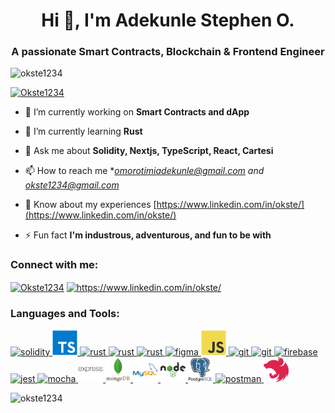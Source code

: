 
<h1 align="center">Hi 👋, I'm Adekunle Stephen O.</h1>
<h3 align="center">A passionate Smart Contracts, Blockchain & Frontend Engineer</h3>

<p align="left"> <img src="https://komarev.com/ghpvc/?username=okste1234&label=Profile%20views&color=0e75b6&style=flat" alt="okste1234" /> </p>

<!-- <p align="left"> <a href="https://github.com/ryo-ma/github-profile-trophy"><img src="https://github-profile-trophy.vercel.app/?username=okste1234" alt="okste1234" /></a> </p> -->

<p align="left"> <a href="https://twitter.com/Okste1234" target="blank"><img src="https://img.shields.io/twitter/follow/Okste1234?logo=twitter&style=for-the-badge" alt="Okste1234" /></a> </p>

- 🔭 I’m currently working on **Smart Contracts and dApp**

- 🌱 I’m currently learning **Rust**

- 💬 Ask me about **Solidity, Nextjs, TypeScript, React, Cartesi**

- 📫 How to reach me **omorotimiadekunle@gmail.com *and okste1234@gmail.com** 

- 📄 Know about my experiences [https://www.linkedin.com/in/okste/](https://www.linkedin.com/in/okste/)

- ⚡ Fun fact **I'm industrous, adventurous, and fun to be with**

<h3 align="left">Connect with me:</h3>
<p align="left">
<a href="https://twitter.com/Okste1234" target="blank"><img align="center" src="https://raw.githubusercontent.com/rahuldkjain/github-profile-readme-generator/master/src/images/icons/Social/twitter.svg" alt="Okste1234" height="30" width="40" /></a>
<a href="https://www.linkedin.com/in/okste/" target="blank"><img align="center" src="https://raw.githubusercontent.com/rahuldkjain/github-profile-readme-generator/master/src/images/icons/Social/linked-in-alt.svg" alt="https://www.linkedin.com/in/okste/" height="30" width="40" /></a>
</p>

<h3 align="left">Languages and Tools:</h3>
<p align="left"> <a href="https://solidity-by-example.org/" target="_blank" rel="noreferrer"> <img src="https://svgur.com/i/eKG.svg" alt="solidity" width="40" height="40"/> </a> <a href="https://www.typescriptlang.org/" target="_blank" rel="noreferrer"> <img src="https://raw.githubusercontent.com/devicons/devicon/master/icons/typescript/typescript-original.svg" alt="typescript" width="40" height="40"/> </a><a href="https://www.rust-lang.org/" target="_blank" rel="noreferrer"> <img src="https://www.rust-lang.org/static/images/rust-logo-blk.svg" alt="rust" width="40" height="40"/> </a><a href="https://react.dev/" target="_blank" rel="noreferrer"> <img src="https://www.svgrepo.com/show/303500/react-1-logo.svg" alt="rust" width="40" height="40"/> </a><a href="https://nextjs.org/" target="_blank" rel="noreferrer"> <img src="https://www.svgrepo.com/show/354113/nextjs-icon.svg" alt="rust" width="40" height="40"/> </a><a href="https://www.figma.com/" target="_blank" rel="noreferrer"> <img src="https://www.vectorlogo.zone/logos/figma/figma-icon.svg" alt="figma" width="40" height="40"/> </a><a href="https://developer.mozilla.org/en-US/docs/Web/JavaScript" target="_blank" rel="noreferrer"> <img src="https://raw.githubusercontent.com/devicons/devicon/master/icons/javascript/javascript-original.svg" alt="javascript" width="40" height="40"/></a><a href="https://cartesi.io/" target="_blank" rel="noreferrer"> <img src="https://cryptologos.cc/logos/cartesi-ctsi-logo.png" alt="git" width="40" height="40"/> </a> <a href="https://git-scm.com/" target="_blank" rel="noreferrer"> <img src="https://www.vectorlogo.zone/logos/git-scm/git-scm-icon.svg" alt="git" width="40" height="40"/> </a> <a href="https://firebase.google.com/" target="_blank" rel="noreferrer"> <img src="https://www.vectorlogo.zone/logos/firebase/firebase-icon.svg" alt="firebase" width="40" height="40"/> </a> <a href="https://jestjs.io" target="_blank" rel="noreferrer"> <img src="https://www.vectorlogo.zone/logos/jestjsio/jestjsio-icon.svg" alt="jest" width="40" height="40"/> </a> <a href="https://mochajs.org" target="_blank" rel="noreferrer"> <img src="https://www.vectorlogo.zone/logos/mochajs/mochajs-icon.svg" alt="mocha" width="40" height="40"/> </a><a href="https://expressjs.com" target="_blank" rel="noreferrer"> <img src="https://raw.githubusercontent.com/devicons/devicon/master/icons/express/express-original-wordmark.svg" alt="express" width="40" height="40"/> </a> <a href="https://www.mongodb.com/" target="_blank" rel="noreferrer"> <img src="https://raw.githubusercontent.com/devicons/devicon/master/icons/mongodb/mongodb-original-wordmark.svg" alt="mongodb" width="40" height="40"/> </a> <a href="https://www.mysql.com/" target="_blank" rel="noreferrer"> <img src="https://raw.githubusercontent.com/devicons/devicon/master/icons/mysql/mysql-original-wordmark.svg" alt="mysql" width="40" height="40"/> </a> <a href="https://nodejs.org" target="_blank" rel="noreferrer"> <img src="https://raw.githubusercontent.com/devicons/devicon/master/icons/nodejs/nodejs-original-wordmark.svg" alt="nodejs" width="40" height="40"/> </a> <a href="https://www.postgresql.org" target="_blank" rel="noreferrer"> <img src="https://raw.githubusercontent.com/devicons/devicon/master/icons/postgresql/postgresql-original-wordmark.svg" alt="postgresql" width="40" height="40"/> </a> <a href="https://postman.com" target="_blank" rel="noreferrer"> <img src="https://www.vectorlogo.zone/logos/getpostman/getpostman-icon.svg" alt="postman" width="40" height="40"/> </a> <a href="https://nestjs.com/" target="_blank" rel="noreferrer"> <img src="https://raw.githubusercontent.com/devicons/devicon/master/icons/nestjs/nestjs-plain.svg" alt="nestjs" width="40" height="40"/> </a> </p>

<p><img align="left" src="https://github-readme-stats.vercel.app/api/top-langs?username=okste1234&show_icons=true&locale=en&layout=compact" alt="okste1234" /></p>

<!-- <p>&nbsp;<img align="center" src="https://github-readme-stats.vercel.app/api?username=okste1234&show_icons=true&locale=en" alt="okste1234" /></p> -->

<!-- <p><img align="center" src="https://github-readme-streak-stats.herokuapp.com/?user=okste1234&" alt="okste1234" /></p> -->

